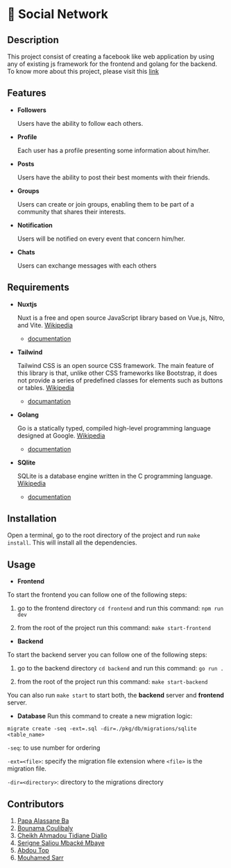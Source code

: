 # 👋 Social Network

## Description
This project consist of creating a facebook like web application by using any of existing js framework for the frontend and golang for the backend.
To know more about this project, please visit this [link](https://github.com/01-edu/public/tree/master/subjects/social-network)

## Features
+ **Followers**

    Users have the ability to follow each others.

+ **Profile**

    Each user has a profile presenting some information about him/her.

+ **Posts**

    Users  have the ability to post their best moments with their friends.

+ **Groups**

    Users can create or join groups, enabling them to be part of a community that shares their interests.

+ **Notification**

    Users will be notified on every event that concern him/her.

+ **Chats**

    Users can exchange messages with each others


## Requirements
+ **Nuxtjs**

    Nuxt is a free and open source JavaScript library based on Vue.js, Nitro, and Vite. [Wikipedia](https://en.wikipedia.org/wiki/Nuxt.js)

    - [documentation](https://nuxt.com/docs)

    
+ **Tailwind**

    Tailwind CSS is an open source CSS framework. The main feature of this library is that, unlike other CSS frameworks like Bootstrap, it does not provide a series of predefined classes for elements such as buttons or tables. [Wikipedia](https://en.wikipedia.org/wiki/Tailwind_CSS)

    - [documantation](https://tailwindcss.com/docs/installation/framework-guides)

+ **Golang**

    Go is a statically typed, compiled high-level programming language designed at Google. [Wikipedia](https://en.wikipedia.org/wiki/Go_(programming_language))

    - [documentation](https://go.dev/doc/)

+ **SQlite**

    SQLite is a database engine written in the C programming language. [Wikipedia](https://en.wikipedia.org/wiki/SQLite)

    - [documentation](https://www.sqlite.org/docs.html)

## Installation
Open a terminal, go to the root directory of the project and run `make install`. This will install all the dependencies.

## Usage
+ **Frontend**

To start the frontend you can follow one of the following steps:

1. go to the frontend directory `cd frontend` and run this command:
`npm run dev`

2. from the root of the project run this command:
`make start-frontend`


+ **Backend**

To start the backend server you can follow one of the following steps:

1. go to the backend directory `cd backend` and run this command:
`go run .`

2. from the root of the project run this command:
`make start-backend`

You can also run `make start` to start both, the **backend** server and **frontend** server.


+ **Database**
Run this command to create a new migration logic:

`migrate create -seq -ext=.sql -dir=./pkg/db/migrations/sqlite <table_name>`

`-seq`: to use number for ordering

`-ext=<file>`: specify the migration file extension where `<file>` is the migration file.

`-dir=<directory>`: directory to the migrations directory

## Contributors

1. [Papa Alassane Ba](https://learn.zone01dakar.sn/git/pba)
2. [Bounama Coulibaly](https://learn.zone01dakar.sn/git/bcoulibal)
3. [Cheikh Ahmadou Tidiane Diallo](https://learn.zone01dakar.sn/git/chdiallo)
4. [Serigne Saliou Mbacké Mbaye](https://learn.zone01dakar.sn/git/serignmbaye)
5. [Abdou Top](https://learn.zone01dakar.sn/git/abdotop)
6. [Mouhamed Sarr](https://learn.zone01dakar.sn/git/mohamedsarr0)
